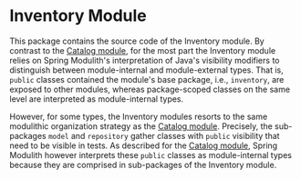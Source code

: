 # Inventory Module
This package contains the source code of the Inventory module. By contrast to the
[Catalog module](../catalog/README.md), for the most part the Inventory module relies on Spring Modulith's
interpretation of Java's visibility modifiers to distinguish between module-internal and module-external types. That is,
`public` classes contained the module's base package, i.e., `inventory`, are exposed to other modules, whereas
package-scoped classes on the same level are interpreted as module-internal types.

However, for some types, the Inventory modules resorts to the same modulithic organization strategy as the
[Catalog module](../catalog/README.md). Precisely, the sub-packages `model` and `repository` gather classes with
`public` visibility that need to be visible in tests. As described for the [Catalog module](../catalog/README.md),
Spring Modulith however interprets these `public` classes as module-internal types because they are comprised in
sub-packages of the Inventory module.